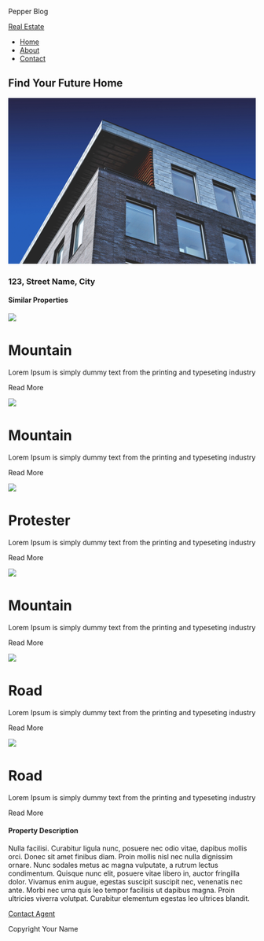 Pepper Blog        

[Real Estate](#)

*   [Home](#)
*   [About](#)
*   [Contact](#)

Find Your Future Home
---------------------

![](assets/images/header.jpg)

### 123, Street Name, City

#### Similar Properties

![](https://images.unsplash.com/photo-1477666250292-1419fac4c25c?auto=format&fit=crop&w=667&q=80&ixid=dW5zcGxhc2guY29tOzs7Ozs%3D)

Mountain
========

Lorem Ipsum is simply dummy text from the printing and typeseting industry

Read More

![](https://images.unsplash.com/photo-1477666250292-1419fac4c25c?auto=format&fit=crop&w=667&q=80&ixid=dW5zcGxhc2guY29tOzs7Ozs%3D)

Mountain
========

Lorem Ipsum is simply dummy text from the printing and typeseting industry

Read More

![](https://images.unsplash.com/photo-1503249023995-51b0f3778ccf?auto=format&fit=crop&w=311&q=80&ixid=dW5zcGxhc2guY29tOzs7Ozs%3D)

Protester
=========

Lorem Ipsum is simply dummy text from the printing and typeseting industry

Read More

![](https://images.unsplash.com/photo-1477666250292-1419fac4c25c?auto=format&fit=crop&w=667&q=80&ixid=dW5zcGxhc2guY29tOzs7Ozs%3D)

Mountain
========

Lorem Ipsum is simply dummy text from the printing and typeseting industry

Read More

![](https://images.unsplash.com/photo-1425342605259-25d80e320565?auto=format&fit=crop&w=750&q=80&ixid=dW5zcGxhc2guY29tOzs7Ozs%3D)

Road
====

Lorem Ipsum is simply dummy text from the printing and typeseting industry

Read More

![](https://images.unsplash.com/photo-1425342605259-25d80e320565?auto=format&fit=crop&w=750&q=80&ixid=dW5zcGxhc2guY29tOzs7Ozs%3D)

Road
====

Lorem Ipsum is simply dummy text from the printing and typeseting industry

Read More

#### Property Description

Nulla facilisi. Curabitur ligula nunc, posuere nec odio vitae, dapibus mollis orci. Donec sit amet finibus diam. Proin mollis nisl nec nulla dignissim ornare. Nunc sodales metus ac magna vulputate, a rutrum lectus condimentum. Quisque nunc elit, posuere vitae libero in, auctor fringilla dolor. Vivamus enim augue, egestas suscipit suscipit nec, venenatis nec ante. Morbi nec urna quis leo tempor facilisis ut dapibus magna. Proin ultricies viverra volutpat. Curabitur elementum egestas leo ultrices blandit.

[Contact Agent](#)

Copyright Your Name
